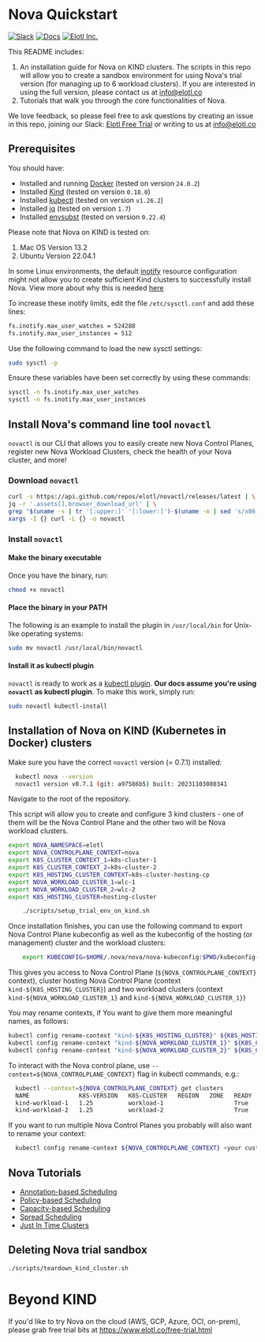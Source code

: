 # Nova Quickstart
[![Slack][Slack-Image]][Slack-Url]  [![Docs][Docs-Image]][Docs-Url] [![Elotl Inc.][Elotl-Image]][Elotl-Url]


[Docs-Image]: https://img.shields.io/badge/nova-docs-blue
[Docs-Url]: https://docs.elotl.co/nova/intro
[Elotl-Image]: https://img.shields.io/badge/Elotl-home-blue
[Elotl-Url]: https://www.elotl.co/
[Slack-Image]: https://img.shields.io/badge/chat-on%20slack-green
[Slack-Url]: https://join.slack.com/t/elotl-free-trial/shared_invite/zt-1tciz8cck-H9Swzl2grCqPaLJeHYtbBQ

This README includes:
1. An installation guide for Nova on KIND clusters.
The scripts in this repo will allow you to create a sandbox environment for using Nova's trial version (for managing up to 6 workload clusters). If you are interested in using the full version, please contact us at info@elotl.co
2. Tutorials that walk you through the core functionalities of Nova.

We love feedback, so please feel free to ask questions by creating an issue in this repo, joining our Slack: [Elotl Free Trial](https://join.slack.com/t/elotl-free-trial/shared_invite/zt-1tciz8cck-H9Swzl2grCqPaLJeHYtbBQ) or writing to us at info@elotl.co

## Prerequisites

You should have:

- Installed and running [Docker](https://docs.docker.com/engine/install/) (tested on version `24.0.2`)
- Installed [Kind](https://kind.sigs.k8s.io/docs/user/quick-start) (tested on version `0.18.0`)
- Installed [kubectl](https://kubernetes.io/docs/tasks/tools/#kubectl) (tested on version `v1.26.2`)
- Installed [jq](https://jqlang.github.io/jq/download/) (tested on version `1.7`)
- Installed [envsubst](https://github.com/a8m/envsubst) (tested on version `0.22.4`)

Please note that Nova on KIND is tested on:
1. Mac OS Version 13.2
2. Ubuntu Version 22.04.1

In some Linux environments, the default [inotify](https://linux.die.net/man/7/inotify) resource configuration might not allow you to create sufficient Kind clusters to successfully install Nova. View more about why this is needed [here](https://kind.sigs.k8s.io/docs/user/known-issues/#pod-errors-due-to-too-many-open-files)

To increase these inotify limits, edit the file `/etc/sysctl.conf` and add these lines:
```bash
fs.inotify.max_user_watches = 524288
fs.inotify.max_user_instances = 512
```
Use the following command to load the new sysctl settings:
```bash
sudo sysctl -p
```
Ensure these variables have been set correctly by using these commands:
```bash
sysctl -n fs.inotify.max_user_watches
sysctl -n fs.inotify.max_user_instances
```


## Install Nova's command line tool `novactl`

`novactl` is our CLI that allows you to easily create new Nova Control Planes, register new Nova Workload Clusters, check the health of your Nova cluster, and more!

### Download `novactl`

```bash
curl -s https://api.github.com/repos/elotl/novactl/releases/latest | \
jq -r '.assets[].browser_download_url' | \
grep "$(uname -s | tr '[:upper:]' '[:lower:]')-$(uname -m | sed 's/x86_64/amd64/;s/i386/386/;s/aarch64/arm64/')" | \
xargs -I {} curl -L {} -o novactl
```

### Install `novactl`

#### Make the binary executable

Once you have the binary, run:

```bash
chmod +x novactl
```

#### Place the binary in your PATH

The following is an example to install the plugin in `/usr/local/bin` for Unix-like operating systems:

```bash
sudo mv novactl /usr/local/bin/novactl
```

#### Install it as kubectl plugin

`novactl` is ready to work as a [kubectl plugin](https://kubernetes.io/docs/tasks/extend-kubectl/kubectl-plugins/). **Our docs assume you're using `novactl` as kubectl plugin**. To make this work, simply run:

```bash
sudo novactl kubectl-install
```

## Installation of Nova on KIND (Kubernetes in Docker) clusters

Make sure you have the correct `novactl` version (= 0.7.1) installed:

```sh
  kubectl nova --version
  novactl version v0.7.1 (git: a97586b5) built: 20231103080341

```

Navigate to the root of the repository.

This script will allow you to create and configure 3 kind clusters - one of them will be the Nova Control Plane and the other two will be Nova workload clusters.

```sh
export NOVA_NAMESPACE=elotl
export NOVA_CONTROLPLANE_CONTEXT=nova
export K8S_CLUSTER_CONTEXT_1=k8s-cluster-1
export K8S_CLUSTER_CONTEXT_2=k8s-cluster-2
export K8S_HOSTING_CLUSTER_CONTEXT=k8s-cluster-hosting-cp
export NOVA_WORKLOAD_CLUSTER_1=wlc-1
export NOVA_WORKLOAD_CLUSTER_2=wlc-2
export K8S_HOSTING_CLUSTER=hosting-cluster
```

```sh
    ./scripts/setup_trial_env_on_kind.sh
```

Once installation finishes, you can use the following command to export Nova Control Plane kubeconfig as well as the kubeconfig of the hosting (or management) cluster and the workload clusters:

```sh
    export KUBECONFIG=$HOME/.nova/nova/nova-kubeconfig:$PWD/kubeconfig-cp:$PWD/kubeconfig-workload-1:$PWD/kubeconfig-workload-2
```

This gives you access to Nova Control Plane (`${NOVA_CONTROLPLANE_CONTEXT}` context), cluster hosting Nova Control Plane (context `kind-${K8S_HOSTING_CLUSTER}`) and two workload clusters (context `kind-${NOVA_WORKLOAD_CLUSTER_1}` and `kind-${NOVA_WORKLOAD_CLUSTER_1}`)

You may rename contexts, if You want to give them more meaningful names, as follows:

```sh
kubectl config rename-context "kind-${K8S_HOSTING_CLUSTER}" ${K8S_HOSTING_CLUSTER_CONTEXT}
kubectl config rename-context "kind-${NOVA_WORKLOAD_CLUSTER_1}" ${K8S_CLUSTER_CONTEXT_1}
kubectl config rename-context "kind-${NOVA_WORKLOAD_CLUSTER_2}" ${K8S_CLUSTER_CONTEXT_2}
```

To interact with the Nova control plane, use `--context=${NOVA_CONTROLPLANE_CONTEXT}` flag in kubectl commands, e.g.:

```sh
  kubectl --context=${NOVA_CONTROLPLANE_CONTEXT} get clusters
  NAME              K8S-VERSION   K8S-CLUSTER   REGION   ZONE   READY   IDLE   STANDBY
  kind-workload-1   1.25          workload-1                    True    True   False
  kind-workload-2   1.25          workload-2                    True    True   False

```

If you want to run multiple Nova Control Planes you probably will also want to rename your context:

```sh
  kubectl config rename-context ${NOVA_CONTROLPLANE_CONTEXT} <your custom name>
```

## Nova Tutorials

* [Annotation-based Scheduling](https://docs.elotl.co/nova/Tutorials/poc-annotation-based-scheduling)
* [Policy-based Scheduling](https://docs.elotl.co/nova/Tutorials/poc-policy-based-scheduling)
* [Capacity-based Scheduling](https://docs.elotl.co/nova/Tutorials/poc-capacity-based-scheduling)
* [Spread Scheduling](https://docs.elotl.co/nova/Tutorials/poc-spread-onto-multiple-clusters)
* [Just In Time Clusters](https://docs.elotl.co/nova/Tutorials/poc-standby-workload-cluster)


## Deleting Nova trial sandbox

    ./scripts/teardown_kind_cluster.sh

# Beyond KIND

If you'd like to try Nova on the cloud (AWS, GCP, Azure, OCI, on-prem), please grab free trial bits at https://www.elotl.co/free-trial.html
